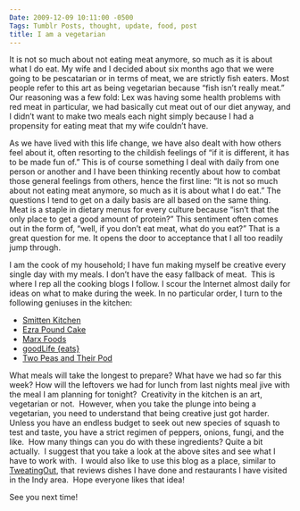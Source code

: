 ```yaml
---
Date: 2009-12-09 10:11:00 -0500
Tags: Tumblr Posts, thought, update, food, post
title: I am a vegetarian
---
```


It is not so much about not eating meat anymore, so much as it is about what I do eat. My wife and I decided about six months ago that we were going to be pescatarian or in terms of meat, we are strictly fish eaters. Most people refer to this art as being vegetarian because “fish isn’t really meat.” Our reasoning was a few fold: Lex was having some health problems with red meat in particular, we had basically cut meat out of our diet anyway, and I didn’t want to make two meals each night simply because I had a propensity for eating meat that my wife couldn’t have.

As we have lived with this life change, we have also dealt with how others feel about it, often resorting to the childish feelings of “if it is different, it has to be made fun of.” This is of course something I deal with daily from one person or another and I have been thinking recently about how to combat those general feelings from others, hence the first line: “It is not so much about not eating meat anymore, so much as it is about what I do eat.” The questions I tend to get on a daily basis are all based on the same thing. Meat is a staple in dietary menus for every culture because “isn’t that the only place to get a good amount of protein?” This sentiment often comes out in the form of, “well, if you don’t eat meat, what do you eat?” That is a great question for me. It opens the door to acceptance that I all too readily jump through.

I am the cook of my household; I have fun making myself be creative every single day with my meals. I don’t have the easy fallback of meat.  This is where I rep all the cooking blogs I follow. I scour the Internet almost daily for ideas on what to make during the week. In no particular order, I turn to the following geniuses in the kitchen:

*   [Smitten Kitchen](http://smittenkitchen.com)
*   [Ezra Pound Cake](http://www.ezrapoundcake.com)
*   [Marx Foods](http://marxfood.com/)
*   [goodLife {eats}](http://www.goodlifeeats.com/)
*   [Two Peas and Their Pod](http://twopeasandtheirpod.com/)

What meals will take the longest to prepare? What have we had so far this week? How will the leftovers we had for lunch from last nights meal jive with the meal I am planning for tonight?  Creativity in the kitchen is an art, vegetarian or not.  However, when you take the plunge into being a vegetarian, you need to understand that being creative just got harder.  Unless you have an endless budget to seek out new species of squash to test and taste, you have a strict regimen of peppers, onions, fungi, and the like.  How many things can you do with these ingredients? Quite a bit actually.  I suggest that you take a look at the above sites and see what I have to work with.  I would also like to use this blog as a place, similar to [TweatingOut](http://www.tweatingout.com/), that reviews dishes I have done and restaurants I have visited in the Indy area.  Hope everyone likes that idea!

See you next time!
